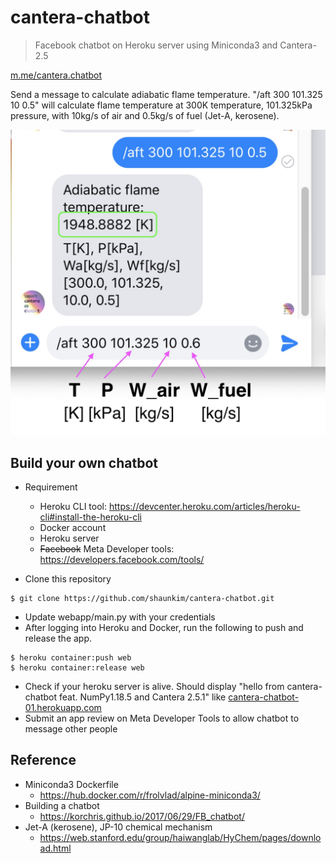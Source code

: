 # cantera-chatbot

> Facebook chatbot on Heroku server using Miniconda3 and Cantera-2.5

[m.me/cantera.chatbot](m.me/cantera.chatbot)

Send a message to calculate adiabatic flame temperature.
"/aft 300 101.325 10 0.5"
will calculate flame temperature at 300K temperature, 101.325kPa pressure, with 10kg/s of air and 0.5kg/s of fuel (Jet-A, kerosene).

![sample](https://github.com/shaunkim/cantera-chatbot/blob/master/webapp/img/aft_sample.jpg "sample")

## Build your own chatbot
- Requirement
  - Heroku CLI tool: https://devcenter.heroku.com/articles/heroku-cli#install-the-heroku-cli
  - Docker account
  - Heroku server
  - ~~Facebook~~ Meta Developer tools: https://developers.facebook.com/tools/

- Clone this repository
```
$ git clone https://github.com/shaunkim/cantera-chatbot.git
```
- Update webapp/main.py with your credentials
- After logging into Heroku and Docker, run the following to push and release the app.
```
$ heroku container:push web
$ heroku container:release web
```
- Check if your heroku server is alive. Should display "hello from cantera-chatbot feat. NumPy1.18.5 and Cantera 2.5.1" like [cantera-chatbot-01.herokuapp.com](cantera-chatbot-01.herokuapp.com)
- Submit an app review on Meta Developer Tools to allow chatbot to message other people

## Reference
- Miniconda3 Dockerfile
  - https://hub.docker.com/r/frolvlad/alpine-miniconda3/
- Building a chatbot
  - https://korchris.github.io/2017/06/29/FB_chatbot/
- Jet-A (kerosene), JP-10 chemical mechanism
  - https://web.stanford.edu/group/haiwanglab/HyChem/pages/download.html
